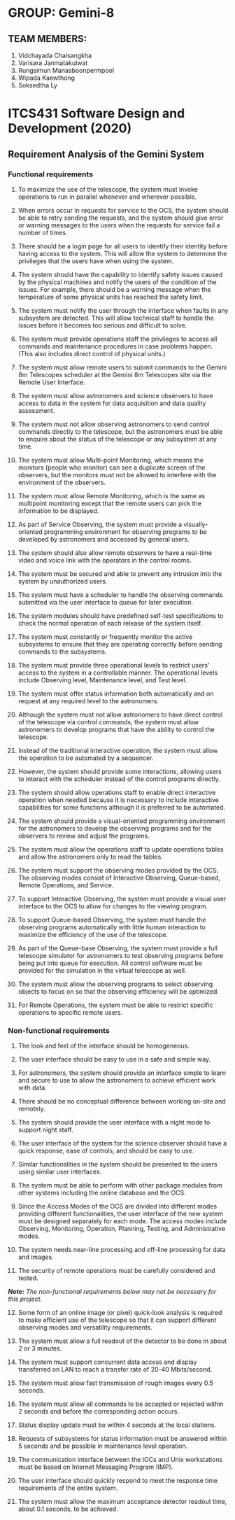 # GROUP: Gemini-8

## TEAM MEMBERS:
1. Vidchayada Chaisangkha
2. Varisara Janmatakulwat 
3. Rungsimun Manasboonpermpool
4. Wipada Kaewthong
5. Soksedtha Ly

# ITCS431 Software Design and Development (2020)

## Requirement Analysis of the Gemini System

### Functional requirements

1. To maximize the use of the telescope, the system must invoke operations to run in parallel whenever and wherever possible.

2. When errors occur in requests for service to the OCS, the system should be able to retry sending the requests, and the system should give error or warning messages to the users when the requests for service fail a number of times.

3. There should be a login page for all users to identify their identity before having access to the system. This will allow the system to determine the privileges that the users have when using the system.

4. The system should have the capability to identify safety issues caused by the physical machines and notify the users of the condition of the issues. For example, there should be a warning message when the temperature of some physical units has reached the safety limit.

5. The system must notify the user through the interface when faults in any subsystem are detected. This will allow technical staff to handle the issues before it becomes too serious and difficult to solve.

6. The system must provide operations staff the privileges to access all commands and maintenance procedures in case problems happen. (This also includes direct control of physical units.)

7. The system must allow remote users to submit commands to the Gemini 8m Telescopes scheduler at the Gemini 8m Telescopes site via the Remote User Interface.

8. The system must allow astronomers and science observers to have access to data in the system for data acquisition and data quality assessment. 

9. The system must not allow observing astronomers to send control commands directly to the telescope, but the astronomers must be able to enquire about the status of the telescope or any subsystem at any time.

10. The system must allow Multi-point Monitoring, which means the monitors (people who monitor) can see a duplicate screen of the observers, but the monitors must not be allowed to interfere with the environment of the observers.

11. The system must allow Remote Monitoring, which is the same as multipoint monitoring except that the remote users can pick the information to be displayed.

12. As part of Service Observing, the system must provide a visually-oriented programming environment for observing programs to be developed by astronomers and accessed by general users.

13. The system should also allow remote observers to have a real-time video and voice link with the operators in the control rooms.

14. The system must be secured and able to prevent any intrusion into the system by unauthorized users.

15. The system must have a scheduler to handle the observing commands submitted via the user interface to queue for later execution.

16. The system modules should have predefined self-test specifications to check the normal operation of each release of the system itself.

17. The system must constantly or frequently monitor the active subsystems to ensure that they are operating correctly before sending commands to the subsystems.

18. The system must provide three operational levels to restrict users' access to the system in a controllable manner. The operational levels include Observing level, Maintenance level, and Test level.

19. The system must offer status information both automatically and on request at any required level to the astronomers.

20. Although the system must not allow astronomers to have direct control of the telescope via control commands, the system must allow astronomers to develop programs that have the ability to control the telescope.

21. Instead of the traditional interactive operation, the system must allow the operation to be automated by a sequencer.

22. However, the system should provide some interactions, allowing users to interact with the scheduler instead of the control programs directly.

23. The system should allow operations staff to enable direct interactive operation when needed because it is necessary to include interactive capabilities for some functions although it is preferred to be automated.

24. The system should provide a visual-oriented programming environment for the astronomers to develop the observing programs and for the observers to review and adjust the programs.

25. The system must allow the operations staff to update operations tables and allow the astronomers only to read the tables.

26. The system must support the observing modes provided by the OCS. The observing modes consist of Interactive Observing, Queue-based, Remote Operations, and Service.

27. To support Interactive Observing, the system must provide a visual user interface to the OCS to allow for changes to the viewing program.

28. To support Queue-based Observing, the system must handle the observing programs automatically with little human interaction to maximize the efficiency of the use of the telescope.

29. As part of the Queue-base Observing, the system must provide a full telescope simulator for astronomers to test observing programs before being put into queue for execution. All control software must be provided for the simulation in the virtual telescope as well.

30. The system must allow the observing programs to select observing objects to focus on so that the observing efficiency will be optimized.

31. For Remote Operations, the system must be able to restrict specific operations to specific remote users.

### Non-functional requirements

1. The look and feel of the interface should be homogeneous.

2. The user interface should be easy to use in a safe and simple way.

3. For astronomers, the system should provide an interface simple to learn and secure to use to allow the astronomers to achieve efficient work with data.

4. There should be no conceptual difference between working on-site and remotely.

5. The system should provide the user interface with a night mode to support night staff.

6. The user interface of the system for the science observer should have a quick response, ease of controls, and should be easy to use.

7. Similar functionalities in the system should be presented to the users using similar user interfaces.

8. The system must be able to perform with other package modules from other systems including the online database and the OCS.

9. Since the Access Modes of the OCS are divided into different modes providing different functionalities, the user interface of the new system must be designed separately for each mode. The access modes include Observing, Monitoring, Operation, Planning, Testing, and Administrative modes.

10. The system needs near-line processing and off-line processing for data and images.

11. The security of remote operations must be carefully considered and tested.

***Note:** The non-functional requirements below may not be necessary for this project.*

12. Some form of an online image (or pixel) quick-look analysis is required to make efficient use of the telescope so that it can support different observing modes and versatility requirements.

13. The system must allow a full readout of the detector to be done in about 2 or 3 minutes.

14. The system must support concurrent data access and display transferred on LAN to reach a transfer rate of 20-40 Mbits/second.

15. The system must allow fast transmission of rough images every 0.5 seconds.

16. The system must allow all commands to be accepted or rejected within 2 seconds and before the corresponding action occurs.

17. Status display update must be within 4 seconds at the local stations.

18. Requests of subsystems for status information must be answered within 5 seconds and be possible in maintenance level operation.

19. The communication interface between the IOCs and Unix workstations must be based on Internet Messaging Program (IMP).

20. The user interface should quickly respond to meet the response time requirements of the entire system.

21. The system must allow the maximum acceptance detector readout time, about 0.1 seconds, to be achieved.
